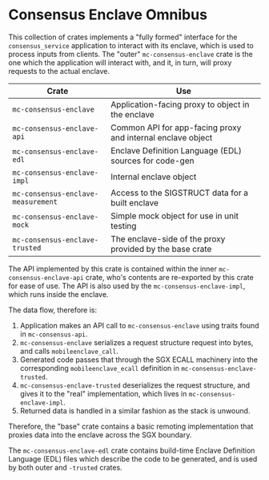 # Consensus Enclave Omnibus

This collection of crates implements a "fully formed" interface for the `consensus_service` application to interact with its enclave, which is used to process inputs from clients. The "outer" `mc-consensus-enclave` crate is the one which the application will interact with, and it, in turn, will proxy requests to the actual enclave.

|Crate|Use|
|-----|---|
|`mc-consensus-enclave`|Application-facing proxy to object in the enclave|
|`mc-consensus-enclave-api`|Common API for app-facing proxy and internal enclave object|
|`mc-consensus-enclave-edl`|Enclave Definition Language (EDL) sources for code-gen|
|`mc-consensus-enclave-impl`|Internal enclave object|
|`mc-consensus-enclave-measurement`|Access to the SIGSTRUCT data for a built enclave|
|`mc-consensus-enclave-mock`|Simple mock object for use in unit testing|
|`mc-consensus-enclave-trusted`|The enclave-side of the proxy provided by the base crate|

The API implemented by this crate is contained within the inner `mc-consensus-enclave-api` crate, who's contents are re-exported by this crate for ease of use. The API is also used by the `mc-consensus-enclave-impl`, which runs inside the enclave.

The data flow, therefore is:

 1. Application makes an API call to `mc-consensus-enclave` using traits found in `mc-consensus-api`.
 1. `mc-consensus-enclave` serializes a request structure request into bytes, and calls `mobileenclave_call`.
 1. Generated code passes that through the SGX ECALL machinery into the corresponding `mobileenclave_ecall` definition in `mc-consensus-enclave-trusted`.
 1. `mc-consensus-enclave-trusted` deserializes the request structure, and gives it to the "real" implementation, which lives in `mc-consensus-enclave-impl`.
 1. Returned data is handled in a similar fashion as the stack is unwound.

 Therefore, the "base" crate contains a basic remoting implementation that proxies data into the enclave across the SGX boundary.

 The `mc-consensus-enclave-edl` crate contains build-time Enclave Definition Language (EDL) files which describe the code to be generated, and is used by both outer and `-trusted` crates.
